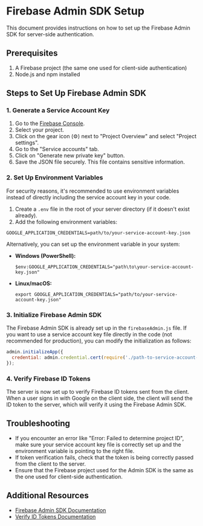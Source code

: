 # Firebase Admin SDK Setup

This document provides instructions on how to set up the Firebase Admin SDK for server-side authentication.

## Prerequisites

1. A Firebase project (the same one used for client-side authentication)
2. Node.js and npm installed

## Steps to Set Up Firebase Admin SDK

### 1. Generate a Service Account Key

1. Go to the [Firebase Console](https://console.firebase.google.com/).
2. Select your project.
3. Click on the gear icon (⚙️) next to "Project Overview" and select "Project settings".
4. Go to the "Service accounts" tab.
5. Click on "Generate new private key" button.
6. Save the JSON file securely. This file contains sensitive information.

### 2. Set Up Environment Variables

For security reasons, it's recommended to use environment variables instead of directly including the service account key in your code.

1. Create a `.env` file in the root of your server directory (if it doesn't exist already).
2. Add the following environment variables:

```
GOOGLE_APPLICATION_CREDENTIALS=path/to/your-service-account-key.json
```

Alternatively, you can set up the environment variable in your system:

- **Windows (PowerShell):**
  ```
  $env:GOOGLE_APPLICATION_CREDENTIALS="path\to\your-service-account-key.json"
  ```

- **Linux/macOS:**
  ```
  export GOOGLE_APPLICATION_CREDENTIALS="path/to/your-service-account-key.json"
  ```

### 3. Initialize Firebase Admin SDK

The Firebase Admin SDK is already set up in the `firebaseAdmin.js` file. If you want to use a service account key file directly in the code (not recommended for production), you can modify the initialization as follows:

```javascript
admin.initializeApp({
  credential: admin.credential.cert(require('./path-to-service-account-key.json')),
});
```

### 4. Verify Firebase ID Tokens

The server is now set up to verify Firebase ID tokens sent from the client. When a user signs in with Google on the client side, the client will send the ID token to the server, which will verify it using the Firebase Admin SDK.

## Troubleshooting

- If you encounter an error like "Error: Failed to determine project ID", make sure your service account key file is correctly set up and the environment variable is pointing to the right file.
- If token verification fails, check that the token is being correctly passed from the client to the server.
- Ensure that the Firebase project used for the Admin SDK is the same as the one used for client-side authentication.

## Additional Resources

- [Firebase Admin SDK Documentation](https://firebase.google.com/docs/admin/setup)
- [Verify ID Tokens Documentation](https://firebase.google.com/docs/auth/admin/verify-id-tokens) 